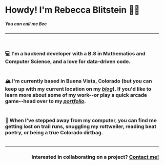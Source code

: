 # Howdy! I'm Rebecca Blitstein 👋🤠
##### You can call me Bec 
___
<br>

### 💻 I'm a backend developer with a B.S in Mathematics and Computer Science, and a love for data-driven code. <br><br>
### 🏔️ I'm currently based in Buena Vista, Colorado (but you can keep up with my current location on my *[blog](https://rhblitstein.github.io)*). If you'd like to learn more about some of my work--or play a quick arcade game--head over to my *[portfolio](https://rhblitstein.github.io)*. <br><br>
### 🚣 When I've stepped away from my computer, you can find me getting lost on trail runs, snuggling my rottweiler, reading beat poetry, or being a true Colorado dirtbag. <br><br>

***
 ### <div style="text-align: right"> **Interested in collaborating on a project? [Contact me!](<mailto:rhblitstein@gmail.com>)** </div>
